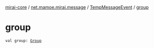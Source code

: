[mirai-core](../../index.md) / [net.mamoe.mirai.message](../index.md) / [TempMessageEvent](index.md) / [group](./group.md)

# group

`val group: `[`Group`](../../net.mamoe.mirai.contact/-group/index.md)
